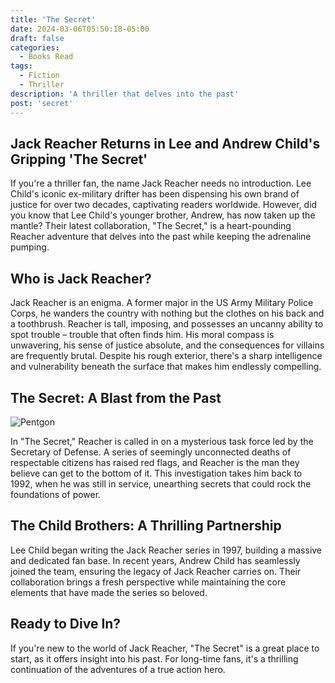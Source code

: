 ```yaml
---
title: 'The Secret'
date: 2024-03-06T05:50:18-05:00
draft: false
categories:
  - Books Read
tags:
  - Fiction
  - Thriller
description: 'A thriller that delves into the past'
post: 'secret'
---
```


## Jack Reacher Returns in Lee and Andrew Child's Gripping 'The Secret'

If you're a thriller fan, the name Jack Reacher needs no introduction. Lee Child's iconic ex-military drifter has been dispensing his own brand of justice for over two decades, captivating readers worldwide. However, did you know that Lee Child's younger brother, Andrew, has now taken up the mantle? Their latest collaboration, "The Secret," is a heart-pounding Reacher adventure that delves into the past while keeping the adrenaline pumping.

## Who is Jack Reacher?

Jack Reacher is an enigma. A former major in the US Army Military Police Corps, he wanders the country with nothing but the clothes on his back and a toothbrush. Reacher is tall, imposing, and possesses an uncanny ability to spot trouble – trouble that often finds him. His moral compass is unwavering, his sense of justice absolute, and the consequences for villains are frequently brutal. Despite his rough exterior, there's a sharp intelligence and vulnerability beneath the surface that makes him endlessly compelling.

## The Secret: A Blast from the Past

![Pentgon](/image/pentagon.jpg)

In "The Secret," Reacher is called in on a mysterious task force led by the Secretary of Defense. A series of seemingly unconnected deaths of respectable citizens has raised red flags, and Reacher is the man they believe can get to the bottom of it. This investigation takes him back to 1992, when he was still in service, unearthing secrets that could rock the foundations of power.

## The Child Brothers: A Thrilling Partnership

Lee Child began writing the Jack Reacher series in 1997, building a massive and dedicated fan base. In recent years, Andrew Child has seamlessly joined the team, ensuring the legacy of Jack Reacher carries on. Their collaboration brings a fresh perspective while maintaining the core elements that have made the series so beloved.

## Ready to Dive In?

If you're new to the world of Jack Reacher, "The Secret" is a great place to start, as it offers insight into his past. For long-time fans, it's a thrilling continuation of the adventures of a true action hero.
